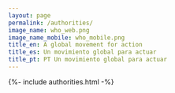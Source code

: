 ```yaml
---
layout: page
permalink: /authorities/
image_name: who_web.png
image_name_mobile: who_mobile.png
title_en: A global movement for action
title_es: Un movimiento global para actuar
title_pt: PT Un movimiento global para actuar
---
```


{%- include authorities.html -%}